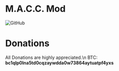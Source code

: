 # M.A.C.C. Mod
![GitHub](https://img.shields.io/github/license/3top1a/M.A.C.C.-mod?color=critical&style=for-the-badge)

# Donations
All Donations are highly appreciated.\n
BTC: <b>bc1qlp0lna5td0cqzaywdda0w73864aytuatpf4yxs</b>
